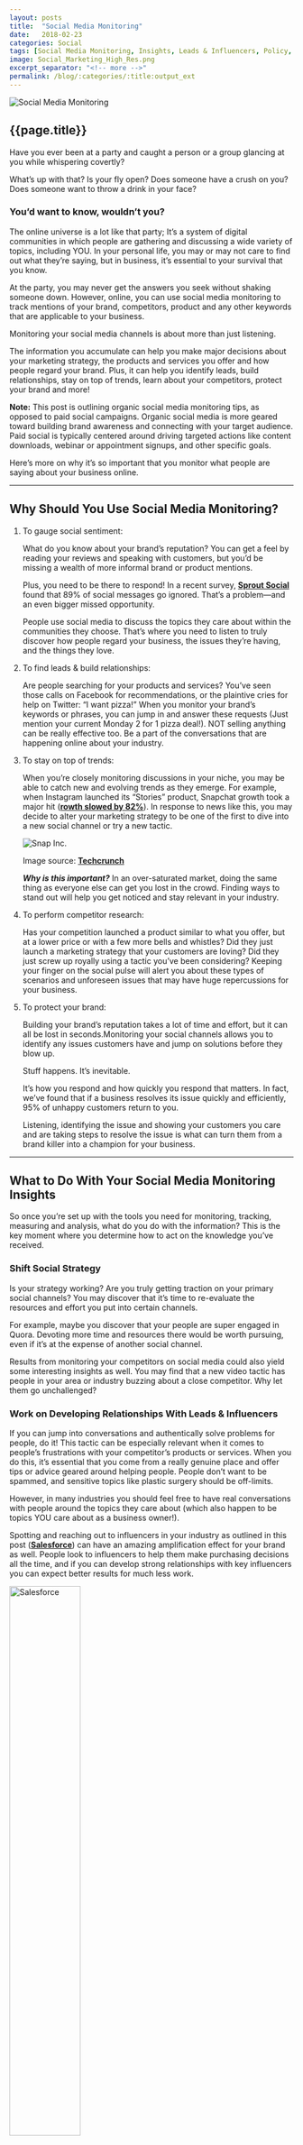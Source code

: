 ```yaml
---
layout: posts
title:  "Social Media Monitoring"
date:   2018-02-23
categories: Social
tags: [Social Media Monitoring, Insights, Leads & Influencers, Policy, Process]
image: Social_Marketing_High_Res.png
excerpt_separator: "<!-- more -->"
permalink: /blog/:categories/:title:output_ext
---
```


<img src="{{site.url}}/assets/images/Blog/2017-09-15_social-media-monitoring_fi.jpg" alt="Social Media Monitoring" class="img-responstive img-thumbnail">

<h2>{{page.title}}</h2>

<p>Have you ever been at a party and caught a person or a group glancing at you while whispering covertly?</p>

<p>What’s up with that? Is your fly open? Does someone have a crush on you? Does someone want to throw a drink in your face?</p>

<h3>You’d want to know, wouldn’t you?</h3>

<!-- more -->

<p>The online universe is a lot like that party; It’s a system of digital communities in which people are gathering and discussing a wide variety of topics, including YOU. In your personal life, you may or may not care to find out what they’re saying, but in business, it’s essential to your survival that you know.</p>

<p>At the party, you may never get the answers you seek without shaking someone down. However, online, you can use social media monitoring to track mentions of your brand, competitors, product and any other keywords that are applicable to your business.</p>

<p>Monitoring your social media channels is about more than just listening.</p>

<p>The information you accumulate can help you make major decisions about your marketing strategy, the products and services you offer and how people regard your brand. Plus, it can help you identify leads, build relationships, stay on top of trends, learn about your competitors, protect your brand and more!</p>

<p><strong>Note:</strong> This post is outlining organic social media monitoring tips, as opposed to paid social campaigns. Organic social media is more geared toward building brand awareness and connecting with your target audience. Paid social is typically centered around driving targeted actions like content downloads, webinar or appointment signups, and other specific goals.</p>

<p>Here’s more on why it’s so important that you monitor what people are saying about your business online.</p>

<hr />

<h2>Why Should You Use Social Media Monitoring?</h2>

<ol>
<li>To gauge social sentiment:
<p>What do you know about your brand’s reputation? You can get a feel by reading your reviews and speaking with customers, but you’d be missing a wealth of more informal brand or product mentions.</p>

<p>Plus, you need to be there to respond! In a recent survey, <a href="http://sproutsocial.com/insights/data/q2-2016/" target="blank" title="Survey by Sprout Social"><strong>Sprout Social</strong></a> found that 89% of social messages go ignored. That’s a problem—and an even bigger missed opportunity.</p>

<p>People use social media to discuss the topics they care about within the communities they choose. That’s where you need to listen to truly discover how people regard your business, the issues they’re having, and the things they love.</p>
</li>
<li>To find leads &amp; build relationships:
    <p>Are people searching for your products and services? You’ve seen those calls on Facebook for recommendations, or the plaintive cries for help on Twitter: “I want pizza!” When you monitor your brand’s keywords or phrases, you can jump in and answer these requests (Just mention your current Monday 2 for 1 pizza deal!). NOT selling anything can be really effective too. Be a part of the conversations that are happening online about your industry.</p>
</li>
<li>To stay on top of trends:
<p>When you’re closely monitoring discussions in your niche, you may be able to catch new and evolving trends as they emerge. For example, when Instagram launched its “Stories” product, Snapchat growth took a major hit (<a href="https://techcrunch.com/2017/02/02/slowchat/" target="blank" title="Snapchat Growth reviews"><strong>rowth slowed by 82%</strong></a>). In response to news like this, you may decide to alter your marketing strategy to be one of the first to dive into a new social channel or try a new tactic.</p>

<p><img src="{{site.url}}/assets/images/Blog/snapchat-stat.png" alt="Snap Inc." class="img-responsive img-thumbnail"></p>

<p>Image source: <a href="https://techcrunch.com/2017/02/02/slowchat/" target="blank" title="Info Source Techcrunch"><strong>Techcrunch</strong></a></p>
<p><strong><em>Why is this important?</em></strong> In an over-saturated market, doing the same thing as everyone else can get you lost in the crowd. Finding ways to stand out will help you get noticed and stay relevant in your industry.</p>
</li>
<li>To perform competitor research:
<p>Has your competition launched a product similar to what you offer, but at a lower price or with a few more bells and whistles? Did they just launch a marketing strategy that your customers are loving? Did they just screw up royally using a tactic you’ve been considering? Keeping your finger on the social pulse will alert you about these types of scenarios and unforeseen issues that may have huge repercussions for your business.</p>
</li>
<li>To protect your brand:
<p>Building your brand’s reputation takes a lot of time and effort, but it can all be lost in seconds.Monitoring your social channels allows you to identify any issues customers have and jump on solutions before they blow up.</p>

<p>Stuff happens. It’s inevitable.</p>

<p>It’s how you respond and how quickly you respond that matters. In fact, we’ve found that if a business resolves its issue quickly and efficiently, 95% of unhappy customers return to you.</p>

<p>Listening, identifying the issue and showing your customers you care and are taking steps to resolve the issue is what can turn them from a brand killer into a champion for your business.</p>
</li>
</ol>

<hr />

<h2>What to Do With Your Social Media Monitoring Insights</h2>

<p>So once you’re set up with the tools you need for monitoring, tracking, measuring and analysis, what do you do with the information? This is the key moment where you determine how to act on the knowledge you’ve received.</p>

<h3>Shift Social Strategy</h3>

<p>Is your strategy working? Are you truly getting traction on your primary social channels? You may discover that it’s time to re-evaluate the resources and effort you put into certain channels.</p>

<p>For example, maybe you discover that your people are super engaged in Quora. Devoting more time and resources there would be worth pursuing, even if it’s at the expense of another social channel.</p>

<p>Results from monitoring your competitors on social media could also yield some interesting insights as well. You may find that a new video tactic has people in your area or industry buzzing about a close competitor. Why let them go unchallenged?</p>

<h3>Work on Developing Relationships With Leads &amp; Influencers</h3>

<p>If you can jump into conversations and authentically solve problems for people, do it! This tactic can be especially relevant when it comes to people’s frustrations with your competitor’s products or services. When you do this, it’s essential that you come from a really genuine place and offer tips or advice geared around helping people. People don’t want to be spammed, and sensitive topics like plastic surgery should be off-limits.</p>

<p>However, in many industries you should feel free to have real conversations with people around the topics they care about (which also happen to be topics YOU care about as a business owner!).</p>

<p>Spotting and reaching out to influencers in your industry as outlined in this post (<a href="https://www.salesforce.com/ca/blog/2016/06/establish-relationships-with-influencers.html" target="blank" title="Review by Salesforce"><strong>Salesforce</strong></a>) can have an amazing amplification effect for your brand as well. People look to influencers to help them make purchasing decisions all the time, and if you can develop strong relationships with key influencers you can expect better results for much less work.</p>

<p><img src="{{site.url}}//assets/images/Blog/salesforce-sales-768x919.jpg" alt="Salesforce" class="img-responsive img-thumbnail" style="width: 50%;"></p>

<h6>Image Source: Salesforce</h6>

<h3>Develop New Products/Services</h3>

<p>Listening to the needs of your target audience is a smart way to refine your solutions and develop new ones. If enough people are saying they hate a product, or wish they could tweak it, it’s probably worth looking into what the issue is and try to determine what could make that product better.</p>

<p>For example, Natalia Chrzanowska of (<a href="https://brand24.com/blog/12-powerful-ways-social-listening-help-business/" target="blank" title="Brand24 Notes"><strong>Brand24</strong></a>) notes that GoPro did exactly that when they introduced their new camera – GoPro Hero4.</p>

<blockquote>
    <p>We analyzed the social media discussions regarding both releases – Hero3+ and Hero4. The insights gathered during the Hero3+ premiere included lots of suggestions for features that could improve customer experience, which then appeared later on in the succeeding model</p>
    <footer> – GoPro Hero4.</footer>
</blockquote>

<p>On the flip side, if your customers LOVE one of your products, there may be an opportunity to develop similar or complimentary products or services.</p>

<p>You can then turn around and apply all this awesome feedback as testimonials for new campaigns. Think ad campaigns, email campaigns, social campaigns and beyond!</p>

<h3>Update Customer Service Policy/Process</h3>

<p>Social media has led to a major shift in how customer service is carried out by many companies. People want instant answers, and are less likely to put up with call centers. Many won’t even pick up the phone when they have a problem; They’ll just tweet about it! According to a new report from Conversocial, 54% of customers prefer customer service via social media and SMS. The upcoming generation of millennials will only amplify this trend.</p>

<p>People are sticking to their favorite social media platforms to air out their complaints, and you need to know if this is happening in your industry (and be ready for it).</p>

<p>In Jay Baer’s book Hug Your Haters, author and consultant Dave Kerpen notes that:</p>

<blockquote>
        <p>“If a customer calls you on the phone to complain, surely you wouldn’t hang up on them. And not responding in social media is akin to hanging up on them, only worse, because there are actually other people watching and listening.”</p>
</blockquote>

<p>Letting complains hang out there unanswered is not acceptable to current and potential customers, and it shouldn’t be to you!</p>

<hr />

<h2>4 Easy Wins</h2>

<p>I’ve thrown a lot of information you’re way. It’s easy to get overwhelmed and put off testing these strategies for yourself. To help you get started, here are a few easy action items for you to try out.</p>

<ol class="basic-ul">
<li class="basic-li">Jot down 3 of your top goals that you’re hoping monitoring your social channels will help you with. (example: Find out if people are liking the new kombucha flavor we just released).</li>
<li class="basic-li">Contact us to get set up with the social media monitoring tools you need. Poke around and see what value you can get out of the tools.</li>
<li class="basic-li">Enter a few of your brand’s keywords and see what data the tools come up with.</li>
<li class="basic-li">Look through the initial results. Make a list of 3 things you learned and whether you should
 discuss with your team.</li>
</ol>

<hr />

<h2>Final Thoughts</h2>

<p>Most businesses are aware that they should monitor social media for mentions related to their brand, products, services, competitors and industry. You might actually be doing so already. But do you have a plan in place to analyze, respond and integrate results into your business’s ongoing strategy?</p>

<p>If you don’t, you might be missing some golden opportunities…or you could get a martini in your face!</p>
